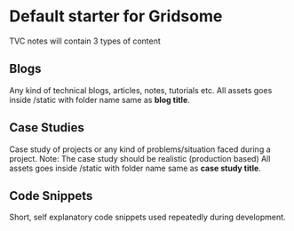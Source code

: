 # Default starter for Gridsome

TVC notes will contain 3 types of content

## Blogs
Any kind of technical blogs, articles, notes, tutorials etc.
All assets goes inside /static with folder name same as **blog title**.

## Case Studies
Case study of projects or any kind of problems/situation faced during a project. Note: The case study should be realistic (production based)
All assets goes inside /static with folder name same as **case study title**.

## Code Snippets
Short, self explanatory code snippets used repeatedly during development.